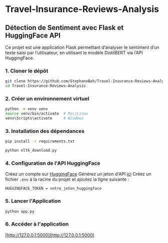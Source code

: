 # Travel-Insurance-Reviews-Analysis

## Détection de Sentiment avec Flask et HuggingFace API

Ce projet est une application Flask permettant d’analyser le sentiment d’un texte saisi par l’utilisateur,
en utilisant le modèle DistilBERT via l’API HuggingFace.

### 1. Cloner le dépôt

```bash
git clone https://github.com/StephaneBah/Travel-Insurance-Reviews-Analysis.git
cd Travel-Insurance-Reviews-Analysis
```

### 2. Créer un environnement virtuel

```bash
python -m venv venv
source venv/bin/activate  # Mac/Linux
venv\Scripts\activate     # Windows
```

### 3. Installation des dépendances

```bash
pip install -r requirements.txt
```
```bash
python nltk_download.py
```
### 4. Configuration de l'API HuggingFace

Créez un compte sur [HuggingFace](https://huggingface.co)
Générez un jeton d'API [ici](https://huggingface.co/settings/tokens)
Créez un fichier `.env` à la racine du projet et ajoutez la ligne suivante :
```properties
HUGGINGFACE_TOKEN = votre_jeton_huggingface
```

### 5. Lancer l'Application

```bash
python app.py
```

### 6. Accéder à l'application

[http://127.0.0.1:5000](http://127.0.0.1:5000)
